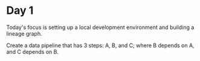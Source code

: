 # Day 1

Today's focus is setting up a local development environment and building a lineage graph. 

Create a data pipeline that has 3 steps: A, B, and C; where B depends on A, and C depends on B.